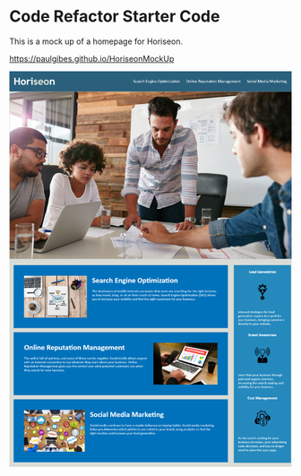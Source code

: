 # Code Refactor Starter Code

This is a mock up of a homepage for Horiseon.

https://paulgibes.github.io/HoriseonMockUp

![picture](./Develop/assets/images/screenshot.png)

